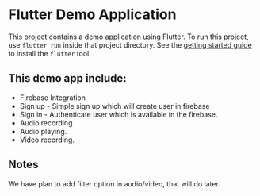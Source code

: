# Flutter Demo Application

This project contains a demo application using Flutter. To run this project,
use `flutter run` inside that project directory. See the [getting started
guide](https://flutter.io/getting-started/) to install the `flutter` tool.

## This demo app include:

* Firebase Integration
* Sign up - Simple sign up which will create user in firebase
* Sign in - Authenticate user which is available in the firebase.
* Audio recording
* Audio playing.
* Video recording.

## Notes

We have plan to add filter option in audio/video, that will do later.
